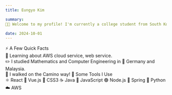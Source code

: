 ```yaml
---
title: Eungyo Kim

summary: 
👩‍💻 Welcome to my profile! I'm currently a college student from South Korea, hoping to be a frontend engineer anywhere in the world 🌍. Thanks for visiting and I'd love to connect!

date: 2024-10-01
---
```

⚡️ A Few Quick Facts  
🧐 Learning about AWS cloud service, web service.  
✏️ I studied Mathematics and Computer Engineering in 🥨 Germany and Malaysia.  
🎉 I walked on the Camino way!
🚀 Some Tools I Use  
⚛️ React  🔮 Vue.js  🎨 CSS3  ☕ Java  📜 JavaScript  🟢 Node.js  🌱 Spring  🐍 Python  ☁️ AWS

